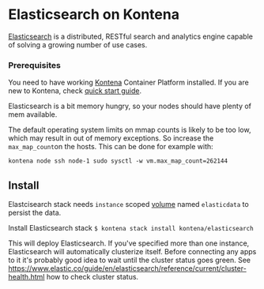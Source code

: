 # Elasticsearch on Kontena

[Elasticsearch](https://www.elastic.co/products/elasticsearch) is a distributed, RESTful search and analytics engine capable of solving a growing number of use cases.

### Prerequisites

You need to have working [Kontena](http://www.kontena.io) Container Platform installed. If you are new to Kontena, check [quick start guide](http://www.kontena.io/docs/getting-started/quick-start).

Elasticsearch is a bit memory hungry, so your nodes should have plenty of mem available.

The default operating system limits on mmap counts is likely to be too low, which may result in out of memory exceptions. So increase the `max_map_count`on the hosts. This can be done for example with:
```
kontena node ssh node-1 sudo sysctl -w vm.max_map_count=262144
```

## Install

Elastcisearch stack needs `instance` scoped [volume](https://kontena.io/docs/using-kontena/volumes.html) named `elasticdata` to persist the data.

Install Elasticsearch stack
`$ kontena stack install kontena/elasticsearch`

This will deploy Elasticsearch. If you've specified more than one instance, Elasticsearch will automatically clusterize itself. Before connecting any apps to it it's probably good idea to wait until the cluster status goes green. See https://www.elastic.co/guide/en/elasticsearch/reference/current/cluster-health.html how to check cluster status.


